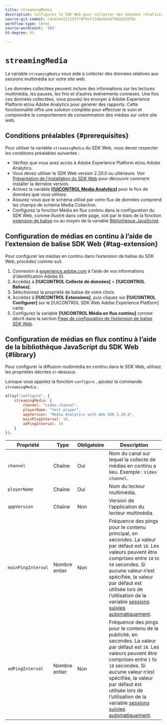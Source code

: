 ```yaml
---
title: streamingMedia
description: Configurez le SDK Web pour collecter des données relatives à l’utilisation des médias sur vos propriétés web.
source-git-commit: c0cb244221215f78f9ef13d8a54a8799ab15df6c
workflow-type: tm+mt
source-wordcount: '381'
ht-degree: 6%

---
```



# `streamingMedia`

La variable `streamingMedia` vous aide à collecter des données relatives aux sessions multimédia sur votre site web.

Les données collectées peuvent inclure des informations sur les lectures multimédia, les pauses, les fins et d’autres événements connexes. Une fois ces données collectées, vous pouvez les envoyer à Adobe Experience Platform et/ou Adobe Analytics pour générer des rapports. Cette fonctionnalité offre une solution complète pour effectuer le suivi et comprendre le comportement de consommation des médias sur votre site web.

## Conditions préalables {#prerequisites}

Pour utiliser la variable `streamingMedia` du SDK Web, vous devez respecter les conditions préalables suivantes :

* Vérifiez que vous avez accès à Adobe Experience Platform et/ou Adobe Analytics.
* Vous devez utiliser le SDK Web version 2.20.0 ou ultérieure. Voir [Présentation de l’installation du SDK Web](../../install/overview.md) pour découvrir comment installer la dernière version.
* Activez la variable **[[!UICONTROL Media Analytics]](../../../datastreams/configure.md#advanced-options)** pour le flux de données que vous utilisez.
* Assurez-vous que le schéma utilisé par votre flux de données comprend les champs de schéma Media Collection.
* Configurez la fonction Média en flux continu dans la configuration du SDK Web, comme illustré dans cette page, soit par le biais de la fonction [extension de balise](#tag-extension) ou au moyen de la variable [Bibliothèque JavaScript](#library).

## Configuration de médias en continu à l’aide de l’extension de balise SDK Web {#tag-extension}

Pour configurer les médias en continu dans l’extension de balise du SDK Web, procédez comme suit.

1. Connexion à [experience.adobe.com](https://experience.adobe.com?lang=fr) à l’aide de vos informations d’identification Adobe ID.
1. Accédez à **[!UICONTROL Collecte de données]** > **[!UICONTROL Balises]**.
1. Sélectionnez la propriété de balise de votre choix.
1. Accédez à **[!UICONTROL Extensions]**, puis cliquez sur **[!UICONTROL Configurer]** sur le [!UICONTROL SDK Web Adobe Experience Platform] carte.
1. Configurez la variable **[!UICONTROL Média en flux continu]** comme décrit dans la section [Page de configuration de l’extension de balise SDK Web](../../../tags/extensions/client/web-sdk/web-sdk-extension-configuration.md#media-collection).

## Configuration de médias en flux continu à l’aide de la bibliothèque JavaScript du SDK Web {#library}

Pour configurer la diffusion multimédia en continu dans le SDK Web, utilisez les propriétés décrites ci-dessous.

Lorsque vous appelez la fonction `configure` , ajoutez la commande `streamingMedia` .

```js
alloy("configure", {
    streamingMedia: {
        channel: "video channel",
        playerName: "test player",
        appVersion: "Media Analytics with Web SDK 2.20.0",
        mainPingInterval: 10,
        adPingInterval: 10
    }
});
```

| Propriété | Type | Obligatoire | Description |
|---------|----------|---------|---------|
| `channel` | Chaîne | Oui | Nom du canal sur lequel la collecte de médias en continu a lieu. Exemple : `Video channel`. |
| `playerName` | Chaîne | Oui | Nom du lecteur multimédia. |
| `appVersion` | Chaîne | Non | Version de l’application du lecteur multimédia. |
| `mainPingInterval` | Nombre entier | Non | Fréquence des pings pour le contenu principal, en secondes. La valeur par défaut est `10`. Les valeurs peuvent être comprises entre `10` to `50` secondes.  Si aucune valeur n’est spécifiée, la valeur par défaut est utilisée lors de l’utilisation de la variable [sessions suivies automatiquement](../createmediasession.md#automatic). |
| `adPingInterval` | Nombre entier | Non | Fréquence des pings pour le contenu de la publicité, en secondes. La valeur par défaut est `10`. Les valeurs peuvent être comprises entre `1` to `10` secondes. Si aucune valeur n’est spécifiée, la valeur par défaut est utilisée lors de l’utilisation de la variable [sessions suivies automatiquement](../createmediasession.md#automatic). |
